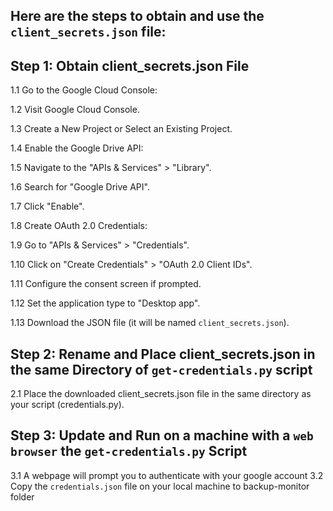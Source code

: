 ## Here are the steps to obtain and use the `client_secrets.json` file:

## Step 1: Obtain client_secrets.json File
1.1 Go to the Google Cloud Console:

1.2 Visit Google Cloud Console.

1.3 Create a New Project or Select an Existing Project.

1.4 Enable the Google Drive API:

1.5 Navigate to the "APIs & Services" > "Library".

1.6 Search for "Google Drive API".

1.7 Click "Enable".

1.8 Create OAuth 2.0 Credentials:

1.9 Go to "APIs & Services" > "Credentials".

1.10 Click on "Create Credentials" > "OAuth 2.0 Client IDs".

1.11 Configure the consent screen if prompted.

1.12 Set the application type to "Desktop app".

1.13 Download the JSON file (it will be named `client_secrets.json`).

## Step 2: Rename and Place client_secrets.json in the same Directory of `get-credentials.py` script
2.1 Place the downloaded client_secrets.json file in the same directory as your script (credentials.py).
## Step 3: Update and Run on a machine with a `web browser` the `get-credentials.py` Script
3.1 A webpage will prompt you to authenticate with your google account
3.2 Copy the `credentials.json` file on your local machine to backup-monitor folder
